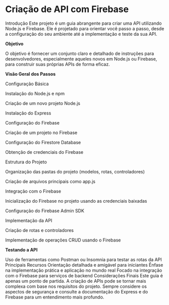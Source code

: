 # Criação de API com Firebase 
Introdução
Este projeto é um guia abrangente para criar uma API utilizando Node.js e Firebase. Ele é projetado para orientar você passo a passo, desde a configuração do seu ambiente até a implementação e teste da sua API.

**Objetivo**

O objetivo é fornecer um conjunto claro e detalhado de instruções para desenvolvedores, especialmente aqueles novos em Node.js ou Firebase, para construir suas próprias APIs de forma eficaz.

**Visão Geral dos Passos**

Configuração Básica

Instalação do Node.js e npm

Criação de um novo projeto Node.js

Instalação do Express

Configuração do Firebase

Criação de um projeto no Firebase

Configuração do Firestore Database

Obtenção de credenciais do Firebase

Estrutura do Projeto

Organização das pastas do projeto (modelos, rotas, controladores)

Criação de arquivos principais como app.js

Integração com o Firebase

Inicialização do Firebase no projeto usando as credenciais baixadas

Configuração do Firebase Admin SDK

Implementação da API

Criação de rotas e controladores

Implementação de operações CRUD usando o Firebase


**Testando a API**

Uso de ferramentas como Postman ou Insomnia para testar as rotas da API
Principais Recursos
Orientação detalhada e amigável para iniciantes
Ênfase na implementação prática e aplicação no mundo real
Focado na integração com o Firebase para serviços de backend
Considerações Finais
Este guia é apenas um ponto de partida. A criação de APIs pode se tornar mais complexa com base nos requisitos do projeto. Sempre considere os aspectos de segurança e consulte a documentação do Express e do Firebase para um entendimento mais profundo.

